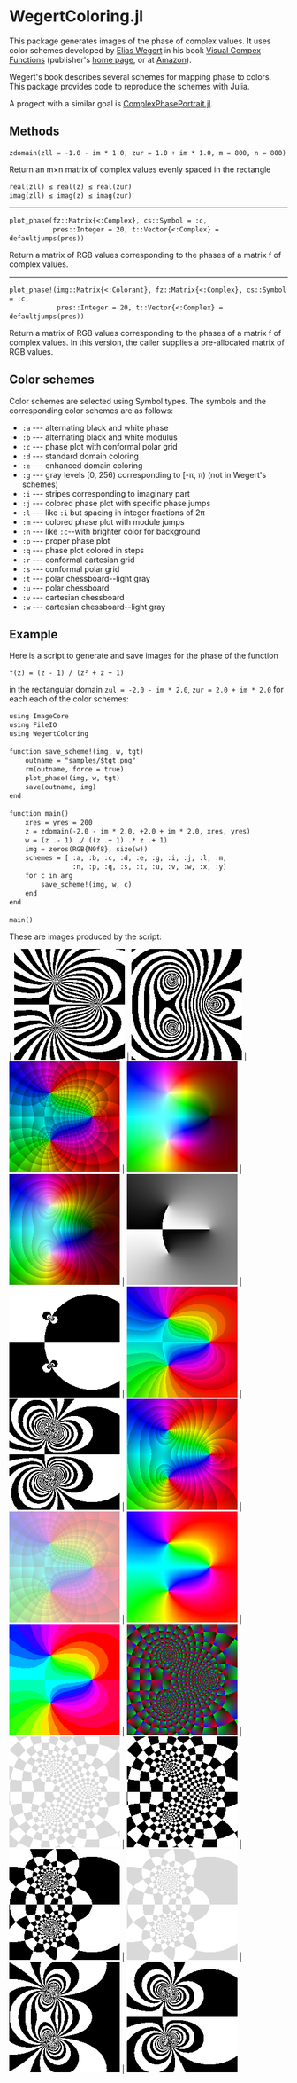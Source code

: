 # WegertColoring.jl

This package generates images of the phase of complex values.
It uses color schemes developed by
[Elias Wegert](https://tu-freiberg.de/fakult1/ana/wegert)
in his book
[Visual Compex Functions](https://tu-freiberg.de/fakult1/ana/wegert/visual-complex-functions)
(publisher's [home page](https://link.springer.com/book/10.1007/978-3-0348-0180-5), or at
[Amazon](https://www.amazon.com/Visual-Complex-Functions-Introduction-Portraits/dp/3034801793)).

Wegert's book describes several schemes for mapping phase to colors. This package provides
code to reproduce the schemes with Julia.

A progect with a similar goal is
[ComplexPhasePortrait.jl](https://github.com/JuliaHolomorphic/ComplexPhasePortrait.jl).

## Methods

    zdomain(zll = -1.0 - im * 1.0, zur = 1.0 + im * 1.0, m = 800, n = 800)
Return an m×n matrix of complex values evenly spaced in the rectangle

    real(zll) ≤ real(z) ≤ real(zur)
    imag(zll) ≤ imag(z) ≤ imag(zur)

----------------------------------------------------------------------

    plot_phase(fz::Matrix{<:Complex}, cs::Symbol = :c,
               pres::Integer = 20, t::Vector{<:Complex} = defaultjumps(pres))
Return a matrix of RGB values corresponding to the phases of a matrix f
of complex values.

----------------------------------------------------------------------

    plot_phase!(img::Matrix{<:Colorant}, fz::Matrix{<:Complex}, cs::Symbol = :c,
                pres::Integer = 20, t::Vector{<:Complex} = defaultjumps(pres))
Return a matrix of RGB values corresponding to the phases of a matrix f
of complex values. In this version, the caller supplies a pre-allocated matrix of RGB
values.

## Color schemes

Color schemes are selected using Symbol types.  The symbols
and the corresponding color schemes are as follows:

- `:a` --- alternating black and white phase
- `:b` --- alternating black and white modulus
- `:c` --- phase plot with conformal polar grid
- `:d` --- standard domain coloring
- `:e` --- enhanced domain coloring
- `:g` --- gray levels [0, 256) corresponding to [-π, π) (not in Wegert's schemes)
- `:i` --- stripes corresponding to imaginary part
- `:j` --- colored phase plot with specific phase jumps
- `:l` --- like `:i` but spacing in integer fractions of 2π
- `:m` --- colored phase plot with module jumps
- `:n` --- like `:c`--with brighter color for background
- `:p` --- proper phase plot
- `:q` --- phase plot colored in steps
- `:r` --- conformal cartesian grid
- `:s` --- conformal polar grid
- `:t` --- polar chessboard--light gray
- `:u` --- polar chessboard
- `:v` --- cartesian chessboard
- `:w` --- cartesian chessboard--light gray

## Example

Here is a script to generate and save images for the phase of the function

    f(z) = (z - 1) / (z² + z + 1)

in the rectangular domain `zul = -2.0 - im * 2.0`, `zur = 2.0 + im * 2.0`
for each each of the color schemes:

    using ImageCore
    using FileIO
    using WegertColoring

    function save_scheme!(img, w, tgt)
        outname = "samples/$tgt.png"
        rm(outname, force = true)
        plot_phase!(img, w, tgt)
        save(outname, img)
    end

    function main()
        xres = yres = 200
        z = zdomain(-2.0 - im * 2.0, +2.0 + im * 2.0, xres, yres)
        w = (z .- 1) ./ ((z .+ 1) .* z .+ 1)
        img = zeros(RGB{N0f8}, size(w))
        schemes = [ :a, :b, :c, :d, :e, :g, :i, :j, :l, :m,
                    :n, :p, :q, :s, :t, :u, :v, :w, :x, :y]
        for c in arg
            save_scheme!(img, w, c)
        end
    end

    main()

These are images produced by the script:

| ![](samples/a.png "Scheme :a") | ![](samples/b.png "Scheme :b") | ![](samples/c.png "Scheme :c")
| ![](samples/d.png "Scheme :d") | ![](samples/e.png "Scheme :e") | ![](samples/g.png "Scheme :g")
| ![](samples/i.png "Scheme :i") | ![](samples/j.png "Scheme :j") | ![](samples/l.png "Scheme :l")
| ![](samples/m.png "Scheme :m") | ![](samples/n.png "Scheme :n") | ![](samples/p.png "Scheme :p")
| ![](samples/q.png "Scheme :q") | ![](samples/s.png "Scheme :s") | ![](samples/t.png "Scheme :t")
| ![](samples/u.png "Scheme :u") | ![](samples/v.png "Scheme :v") | ![](samples/w.png "Scheme :w")
| ![](samples/x.png "Scheme :x") | ![](samples/y.png "Scheme :y")
